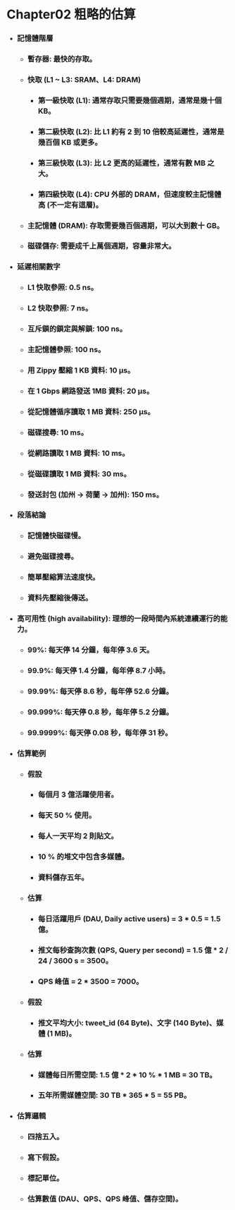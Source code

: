 Chapter02 粗略的估算
=====
* ### 記憶體階層
    * ### 暫存器: 最快的存取。
    * ### 快取 (L1 ~ L3: SRAM、L4: DRAM)
        * ### 第一級快取 (L1): 通常存取只需要幾個週期，通常是幾十個 KB。
        * ### 第二級快取 (L2): 比 L1 約有 2 到 10 倍較高延遲性，通常是幾百個 KB 或更多。
        * ### 第三級快取 (L3): 比 L2 更高的延遲性，通常有數 MB 之大。
        * ### 第四級快取 (L4): CPU 外部的 DRAM，但速度較主記憶體高 (不一定有這層)。
    * ### 主記憶體 (DRAM): 存取需要幾百個週期，可以大到數十 GB。
    * ### 磁碟儲存: 需要成千上萬個週期，容量非常大。
* ### 延遲相關數字
    * ### L1 快取參照: 0.5 ns。
    * ### L2 快取參照: 7 ns。
    * ### 互斥鎖的鎖定與解鎖: 100 ns。
    * ### 主記憶體參照: 100 ns。
    * ### 用 Zippy 壓縮 1 KB 資料: 10 µs。
    * ### 在 1 Gbps 網路發送 1MB 資料: 20 µs。
    * ### 從記憶體循序讀取 1 MB 資料: 250 µs。
    * ### 磁碟搜尋: 10 ms。
    * ### 從網路讀取 1 MB 資料: 10 ms。
    * ### 從磁碟讀取 1 MB 資料: 30 ms。
    * ### 發送封包 (加州 -> 荷蘭 -> 加州): 150 ms。
* ### 段落結論
    * ### 記憶體快磁碟慢。
    * ### 避免磁碟搜尋。
    * ### 簡單壓縮算法速度快。
    * ### 資料先壓縮後傳送。
* ### 高可用性 (high availability): 理想的一段時間內系統連續運行的能力。
    * ### 99%: 每天停 14 分鐘，每年停 3.6 天。
    * ### 99.9%: 每天停 1.4 分鐘，每年停 8.7 小時。
    * ### 99.99%: 每天停 8.6 秒，每年停 52.6 分鐘。
    * ### 99.999%: 每天停 0.8 秒，每年停 5.2 分鐘。
    * ### 99.9999%: 每天停 0.08 秒，每年停 31 秒。
* ### 估算範例
    * ### 假設
        * ### 每個月 3 億活躍使用者。
        * ### 每天 50 % 使用。
        * ### 每人一天平均 2 則貼文。
        * ### 10 % 的堆文中包含多媒體。
        * ### 資料儲存五年。
    * ### 估算
        * ### 每日活躍用戶 (DAU, Daily active users) = 3 * 0.5 = 1.5 億。
        * ### 推文每秒查詢次數 (QPS, Query per second) = 1.5 億 * 2 / 24 / 3600 s = 3500。
        * ### QPS 峰值 = 2 * 3500 = 7000。
    * ### 假設
        * ### 推文平均大小: tweet_id (64 Byte)、文字 (140 Byte)、媒體 (1 MB)。
    * ### 估算
        * ### 媒體每日所需空間: 1.5 億 * 2 * 10 % * 1 MB = 30 TB。
        * ### 五年所需媒體空間: 30 TB * 365 * 5 = 55 PB。
* ### 估算邏輯
    * ### 四捨五入。
    * ### 寫下假設。
    * ### 標記單位。
    * ### 估算數值 (DAU、QPS、QPS 峰值、儲存空間)。
<br />

